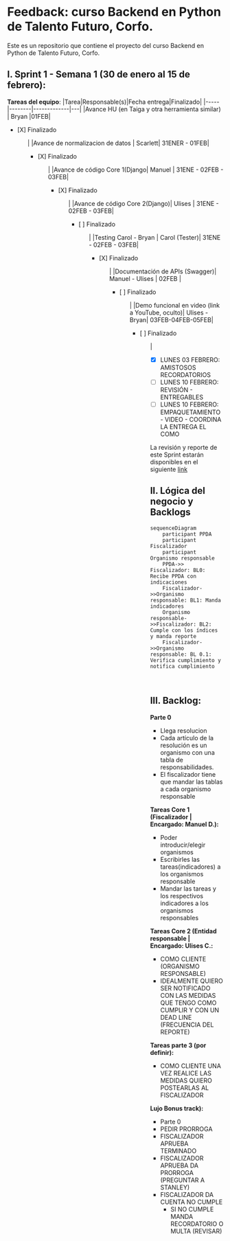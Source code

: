 # Feedback: curso Backend en Python de Talento Futuro, Corfo.

Este es un repositorio que contiene el proyecto del curso Backend en Python de Talento Futuro, Corfo. 

## **I. Sprint 1 - Semana 1 (30 de enero al 15 de febrero):**
**Tareas del equipo**:
|Tarea|Responsable(s)|Fecha entrega|Finalizado|
|-----|--------|-------------|---|
|Avance HU (en Taiga y otra herramienta similar) | Bryan |01FEB|<ul><li> [X] Finalizado</li><ul> |
|Avance de normalizacion de datos | Scarlett| 31ENER - 01FEB| <ul><li> [X] Finalizado</li><ul> |
|Avance de código Core 1(Django| Manuel | 31ENE - 02FEB - 03FEB| <ul><li> [X] Finalizado</li><ul>|
|Avance de código Core 2(Django)| Ulises | 31ENE - 02FEB - 03FEB| <ul><li> [ ] Finalizado</li><ul>|
|Testing Carol - Bryan | Carol (Tester)| 31ENE - 02FEB - 03FEB| <ul><li> [X] Finalizado</li><ul>|
|Documentación de APIs (Swagger)| Manuel - Ulises | 02FEB | <ul><li> [ ] Finalizado</li><ul> |
|Demo funcional en video (link a YouTube, oculto)| Ulises - Bryan| 03FEB-04FEB-05FEB|<ul><li> [ ] Finalizado</li><ul>|

- [X] LUNES 03 FEBRERO: AMISTOSOS RECORDATORIOS 
- [ ] LUNES 10 FEBRERO: REVISIÓN - ENTREGABLES 
- [ ] LUNES 10 FEBRERO: EMPAQUETAMIENTO - VIDEO - COORDINA LA ENTREGA EL COMO 

La revisión y reporte de este Sprint estarán disponibles en el siguiente [link](/administrativo/revisiones)


## **II. Lógica del negocio y Backlogs**

```mermaid
sequenceDiagram
    participant PPDA
    participant Fiscalizador
    participant Organismo responsable
    PPDA->> Fiscalizador: BL0: Recibe PPDA con indicaciones
    Fiscalizador->>Organismo responsable: BL1: Manda indicadores 
    Organismo responsable->>Fiscalizador: BL2: Cumple con los índices y manda reporte
    Fiscalizador->>Organismo responsable: BL 0.1: Verifica cumplimiento y notifica cumplimiento
```


<br>

## **III. Backlog:** 


**Parte 0**
- Llega resolucion
- Cada artículo de la resolución es un organismo con una tabla de responsabilidades.
- El fiscalizador tiene que mandar las tablas a cada organismo responsable

**Tareas Core 1 (Fiscalizador | Encargado: Manuel D.):**
- Poder introducir/elegir organismos
- Escribirles las tareas(indicadores) a los organismos responsable
- Mandar las tareas y los respectivos indicadores a los organismos responsables

**Tareas Core 2 (Entidad responsable | Encargado: Ulises C.:**
- COMO CLIENTE (ORGANISMO RESPONSABLE)
- IDEALMENTE QUIERO SER NOTIFICADO CON LAS MEDIDAS QUE TENGO COMO CUMPLIR
Y CON UN DEAD LINE (FRECUENCIA DEL REPORTE)

**Tareas parte 3 (por definir):**
- COMO CLIENTE UNA VEZ REALICE LAS MEDIDAS QUIERO POSTEARLAS AL FISCALIZADOR

**Lujo Bonus track):**
- Parte 0
- PEDIR PRORROGA
-	FISCALIZADOR APRUEBA TERMINADO
-	FISCALIZADOR APRUEBA DA PRORROGA (PREGUNTAR A STANLEY)
-	FISCALIZADOR DA CUENTA NO CUMPLE
    - SI NO CUMPLE MANDA RECORDATORIO O MULTA (REVISAR)
